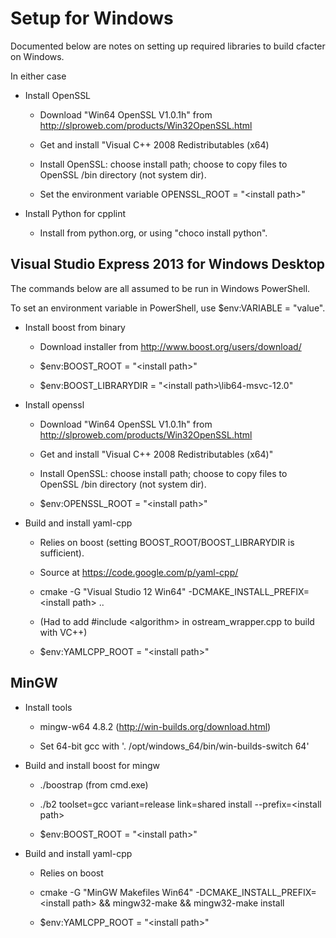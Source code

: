 # Setup for Windows

Documented below are notes on setting up required libraries to build cfacter on Windows.

In either case

*   Install OpenSSL

    * Download "Win64 OpenSSL V1.0.1h" from <http://slproweb.com/products/Win32OpenSSL.html>

    * Get and install "Visual C++ 2008 Redistributables (x64)

    * Install OpenSSL: choose install path; choose to copy files to OpenSSL /bin directory (not system dir).

	* Set the environment variable OPENSSL_ROOT = "\<install path\>"

*   Install Python for cpplint

	* Install from python.org, or using "choco install python".


## Visual Studio Express 2013 for Windows Desktop

The commands below are all assumed to be run in Windows PowerShell.

To set an environment variable in PowerShell, use $env:VARIABLE = "value".

*   Install boost from binary

    * Download installer from <http://www.boost.org/users/download/>
    
    * $env:BOOST_ROOT = "\<install path\>"

    * $env:BOOST_LIBRARYDIR = "\<install path\>\lib64-msvc-12.0"

*   Install openssl

    * Download "Win64 OpenSSL V1.0.1h" from <http://slproweb.com/products/Win32OpenSSL.html>

    * Get and install "Visual C++ 2008 Redistributables (x64)"

    * Install OpenSSL: choose install path; choose to copy files to OpenSSL /bin directory (not system dir).

    * $env:OPENSSL_ROOT = "\<install path\>"

*   Build and install yaml-cpp

    * Relies on boost (setting BOOST_ROOT/BOOST_LIBRARYDIR is sufficient).
    
    * Source at <https://code.google.com/p/yaml-cpp/>

    * cmake -G "Visual Studio 12 Win64" -DCMAKE_INSTALL_PREFIX=\<install path\> ..

    * (Had to add #include <algorithm\> in ostream_wrapper.cpp to build with VC++)

    * $env:YAMLCPP_ROOT = "\<install path\>"


## MinGW

*   Install tools

    * mingw-w64 4.8.2 (<http://win-builds.org/download.html>)

    * Set 64-bit gcc with '. /opt/windows_64/bin/win-builds-switch 64'

*   Build and install boost for mingw

    * ./boostrap (from cmd.exe)

    * ./b2 toolset=gcc variant=release link=shared install --prefix=\<install path\>

    * $env:BOOST_ROOT = "\<install path\>"

*   Build and install yaml-cpp

    * Relies on boost

    * cmake -G "MinGW Makefiles Win64" -DCMAKE_INSTALL_PREFIX=\<install path\> && mingw32-make && mingw32-make install

    * $env:YAMLCPP_ROOT = "\<install path\>"

